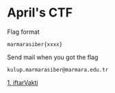 # April's CTF

Flag format 
```
marmarasiber{xxxx}
```

Send mail when you got the flag
```
kulup.marmarasiber@marmara.edu.tr
```

[1. iftarVakti](./iftarVakti/iftarVakti.pcapng)